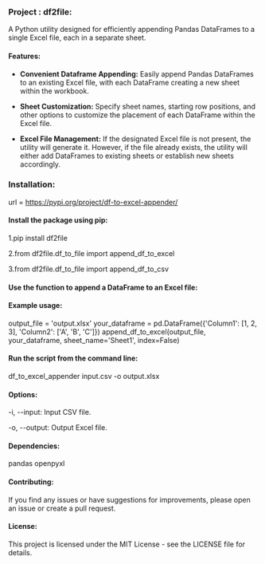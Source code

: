 ### Project : df2file:
A Python utility designed for efficiently appending Pandas DataFrames to a single Excel file, each in a separate sheet.


#### Features:

- **Convenient Dataframe Appending:** Easily append Pandas DataFrames to an existing Excel file, with each DataFrame creating a new sheet within the workbook.

- **Sheet Customization:** Specify sheet names, starting row positions, and other options to customize the placement of each DataFrame within the Excel file.

- **Excel File Management:** 
If the designated Excel file is not present, the utility will generate it. However, if the file already exists, the utility will either add DataFrames to existing sheets or establish new sheets accordingly.


### Installation:
url = https://pypi.org/project/df-to-excel-appender/

#### Install the package using pip:

1.pip install df2file

2.from df2file.df_to_file import append_df_to_excel

3.from df2file.df_to_file import append_df_to_csv

#### Use the function to append a DataFrame to an Excel file:
#### Example usage:
output_file = 'output.xlsx'
your_dataframe = pd.DataFrame({'Column1': [1, 2, 3], 'Column2': ['A', 'B', 'C']})
append_df_to_excel(output_file, your_dataframe, sheet_name='Sheet1', index=False)

#### Run the script from the command line:

df_to_excel_appender input.csv -o output.xlsx
 

#### Options:

-i, --input: Input CSV file.

-o, --output: Output Excel file.

#### Dependencies:
pandas
openpyxl

#### Contributing:

If you find any issues or have suggestions for improvements, please open an issue or create a pull request.

#### License:
This project is licensed under the MIT License - see the LICENSE file for details.